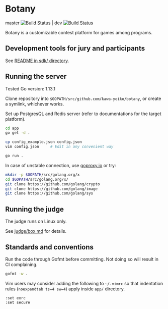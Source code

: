 # Botany

master [![Build Status](https://travis-ci.com/kawa-yoiko/botany.svg?token=GcJo7cdxZitoWy9qXz8p&branch=master)](https://travis-ci.com/kawa-yoiko/botany) | dev [![Build Status](https://travis-ci.com/kawa-yoiko/botany.svg?token=GcJo7cdxZitoWy9qXz8p&branch=dev)](https://travis-ci.com/kawa-yoiko/botany)

Botany is a customizable contest platform for games among programs.

## Development tools for jury and participants

See [README in sdk/ directory](sdk/README.md).

## Running the server

Tested Go version: 1.13.1

Clone repository into `$GOPATH/src/github.com/kawa-yoiko/botany`, or create a symlink, whichever works.

Set up PostgresQL and Redis server (refer to documentations for the target platform).

```sh
cd app
go get -d .

cp config_example.json config.json
vim config.json     # Edit in any convenient way

go run .
```

In case of unstable connection, use [goproxy.io](https://goproxy.io/) or try:

```sh
mkdir -p $GOPATH/src/golang.org/x
cd $GOPATH/src/golang.org/x/
git clone https://github.com/golang/crypto
git clone https://github.com/golang/image
git clone https://github.com/golang/sys
```

## Running the judge

The judge runs on Linux only.

See [judge/box.md](judge/box.md) for details.

## Standards and conventions

Run the code through Gofmt before committing. Not doing so will result in CI complaining.

```sh
gofmt -w .
```

Vim users may consider adding the following to `~/.vimrc` so that indentation rules (`noexpandtab ts=4 sw=4`) apply inside `app/` directory.

```vimrc
:set exrc
:set secure
```
